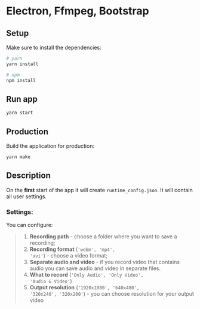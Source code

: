 # Electron, Ffmpeg, Bootstrap

## Setup

Make sure to install the dependencies:

```bash
# yarn
yarn install

# npm
npm install
```

## Run app

```bash
yarn start
```

## Production

Build the application for production:

```bash
yarn make
```
## Description

On the **first** start of the app it will create <code>runtime_config.json</code>.
It will contain all user settings.

### Settings:

You can configure:

> 1. **Recording path** - choose a folder where you want to save a recording;
> 2. **Recording format** (<code>'webm', 'mp4', 'avi'</code>) - choose a video format;
> 3. **Separate audio and video** - if you record video that contains audio
   you can save audio and video in separate files.
> 4. **What to record** (<code>'Only Audio', 'Only Video', 'Audio & Video'</code>)
> 5. **Output resolution** (<code>'1920x1080', '640x480', '320x240', '320x200'</code>) - you can choose resolution for your output video
